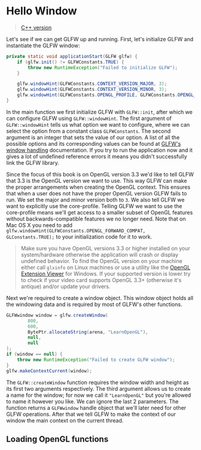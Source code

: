 # Hello Window

> [C++ version](https://learnopengl.com/Getting-started/Hello-Window)

Let's see if we can get GLFW up and running. First, let's initialize GLFW and instantiate the GLFW window:

```java
private static void applicationStart(GLFW glfw) {
    if (glfw.init() != GLFWConstants.TRUE) {
        throw new RuntimeException("Failed to initialize GLFW");
    }

    glfw.windowHint(GLFWConstants.CONTEXT_VERSION_MAJOR, 3);
    glfw.windowHint(GLFWConstants.CONTEXT_VERSION_MINOR, 3);
    glfw.windowHint(GLFWConstants.OPENGL_PROFILE, GLFWConstants.OPENGL_CORE_PROFILE);
}
```

In the main function we first initialize GLFW with `GLFW::init`, after which we can configure GLFW using `GLFW::windowHint`. The first argument of `GLFW::windowHint` tells us what option we want to configure, where we can select the option from a constant class `GLFWConstants`. The second argument is an integer that sets the value of our option. A list of all the possible options and its corresponding values can be found at [GLFW's window handling](http://www.glfw.org/docs/latest/window.html#window_hints) documentation. If you try to run the application now and it gives a lot of undefined reference errors it means you didn't successfully link the GLFW library. 

Since the focus of this book is on OpenGL version 3.3 we'd like to tell GLFW that 3.3 is the OpenGL version we want to use. This way GLFW can make the proper arrangements when creating the OpenGL context. This ensures that when a user does not have the proper OpenGL version GLFW fails to run. We set the major and minor version both to `3`. We also tell GLFW we want to explicitly use the core-profile. Telling GLFW we want to use the core-profile means we'll get access to a smaller subset of OpenGL features without backwards-compatible features we no longer need. Note that on Mac OS X you need to add `glfw.windowHint(GLFWConstants.OPENGL_FORWARD_COMPAT, GLConstants.TRUE);` to your initialization code for it to work.

> Make sure you have OpenGL versions 3.3 or higher installed on your system/hardware otherwise the application will crash or display undefined behavior. To find the OpenGL version on your machine either call `glxinfo` on Linux machines or use a utility like the [OpenGL Extension Viewer](http://download.cnet.com/OpenGL-Extensions-Viewer/3000-18487_4-34442.html) for Windows. If your supported version is lower try to check if your video card supports OpenGL 3.3+ (otherwise it's antique) and/or update your drivers. 

Next we're required to create a window object. This window object holds all the windowing data and is required by most of GLFW's other functions.

```java
GLFWwindow window = glfw.createWindow(
        800,
        600,
        BytePtr.allocateString(arena, "LearnOpenGL"),
        null,
        null
);
if (window == null) {
    throw new RuntimeException("Failed to create GLFW window");
}
glfw.makeContextCurrent(window);
```

The `GLFW::createWindow` function requires the window width and height as its first two arguments respectively. The third argument allows us to create a name for the window; for now we call it `"LearnOpenGL"` but you're allowed to name it however you like. We can ignore the last 2 parameters. The function returns a `GLFWwindow` handle object that we'll later need for other GLFW operations. After that we tell GLFW to make the context of our window the main context on the current thread. 

## Loading OpenGL functions
